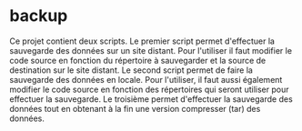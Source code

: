 # backup
Ce projet contient deux scripts.
Le premier script permet d'effectuer la sauvegarde des données sur un site distant. Pour l'utiliser il faut modifier le code source en fonction du répertoire à sauvegarder et la source de destination sur le site distant.
Le second script permet de faire la sauvegarde des données en locale. Pour l'utiliser, il faut aussi également modifier le code source en fonction des répertoires qui seront utiliser pour effectuer la sauvegarde.
Le troisième permet d'effectuer la sauvegarde des données tout en obtenant à la fin une version compresser (tar) des données.
